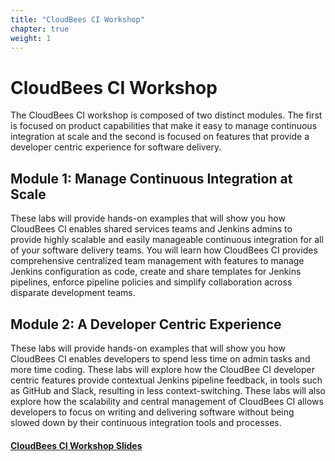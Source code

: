 ```yaml
---
title: "CloudBees CI Workshop"
chapter: true
weight: 1
---
```


# CloudBees CI Workshop

The CloudBees CI workshop is composed of two distinct modules. The first is focused on product capabilities that make it easy to manage continuous integration at scale and the second is focused on features that provide a developer centric experience for software delivery. 

## Module 1: Manage Continuous Integration at Scale

These labs will provide hands-on examples that will show you how CloudBees CI enables shared services teams and Jenkins admins to provide highly scalable and easily manageable continuous integration for all of your software delivery teams. You will learn how CloudBees CI provides comprehensive centralized team management with features to manage Jenkins configuration as code, create and share templates for Jenkins pipelines, enforce pipeline policies and simplify collaboration across disparate development teams.

## Module 2: A Developer Centric Experience

These labs will provide hands-on examples that will show you how CloudBees CI enables developers to spend less time on admin tasks and more time coding. These labs will explore how the CloudBee CI developer centric features provide contextual Jenkins pipeline feedback, in tools such as GitHub and Slack, resulting in less context-switching. These labs will also explore how the scalability and central management of CloudBees CI allows developers to focus on writing and delivering software without being slowed down by their continuous integration tools and processes.

#### [CloudBees CI Workshop Slides](https://cloudbees-days.github.io/core-rollout-flow-workshop/cloudbees-ci/)
